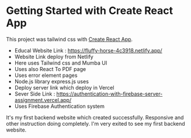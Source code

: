 # Getting Started with Create React App

This project was tailwind css with [Create React App](https://github.com/facebook/create-react-app).

* Educal Website Link : https://fluffy-horse-4c3918.netlify.app/
* Website Link deploy from Netlify
* Here uses Tailwind css and Mumba UI
* Uses also React To PDF page
* Uses error element pages
* Node.js library express.js uses 
* Deploy server link which deploy in Vercel
* Sever Side Link : https://authentication-with-firebase-server-assignment.vercel.app/
* Uses Firebase Authentication system



It's my first backend website which created successfully. Responsive and other instruction doing completely.
I'm very exited to see my first backend website.